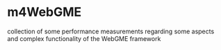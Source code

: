 # m4WebGME
collection of some performance measurements regarding some aspects and complex functionality of the WebGME framework

